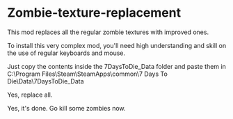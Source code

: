 # Zombie-texture-replacement
This mod replaces all the regular zombie textures with improved ones.

To install this very complex mod, you'll need high understanding and skill on the use of regular keyboards and mouse.

Just copy the contents inside the 7DaysToDie_Data folder and paste them in C:\Program Files\Steam\SteamApps\common\7 Days To Die\Data\7DaysToDie_Data

Yes, replace all.

Yes, it's done. Go kill some zombies now.
